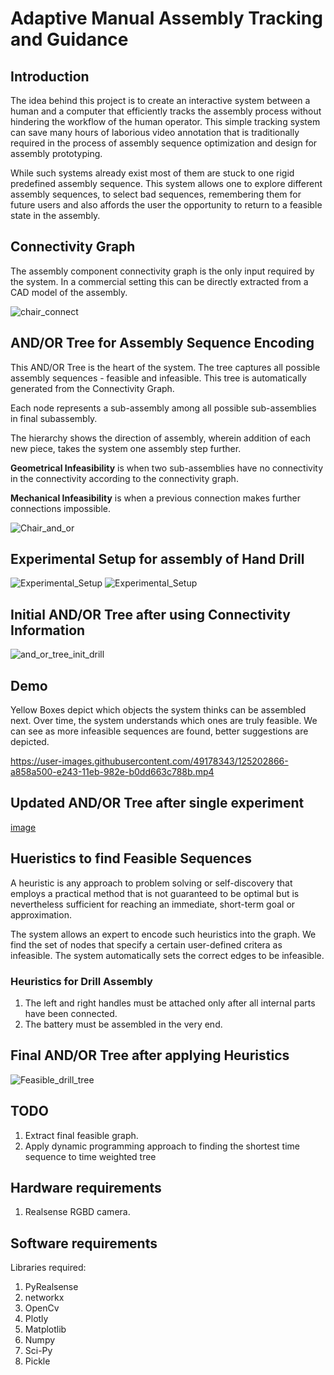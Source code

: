 # Adaptive Manual Assembly Tracking and Guidance

## Introduction

  The idea behind this project is to create an interactive system between a human and a computer that efficiently tracks the assembly process without hindering the workflow of the human operator. This simple tracking system can save many hours of laborious video annotation that is traditionally required in the process of assembly sequence optimization and design for assembly prototyping. 

  While such systems already exist most of them are stuck to one rigid predefined assembly sequence. This system allows one to explore different assembly sequences, to select bad sequences, remembering them for future users and also affords the user the opportunity to return to a feasible state in the assembly.   

## Connectivity Graph
The assembly component connectivity graph is the only input required by the system. In a commercial setting this can be directly extracted from a CAD model of the assembly.

![chair_connect](https://github.com/SupreetKurdekar/Adaptive-Manual-Assembly-Tracking-and-Guidance/blob/main/docs/images/chair_connect2.PNG)
## AND/OR Tree for Assembly Sequence Encoding

This AND/OR Tree is the heart of the system. The tree captures all possible assembly sequences - feasible and infeasible. This tree is automatically generated from the Connectivity Graph.

Each node represents a sub-assembly among all possible sub-assemblies in final subassembly.

The hierarchy shows the direction of assembly, wherein addition of each new piece, takes the system one assembly step further.

**Geometrical Infeasibility** is when two sub-assemblies have no connectivity in the connectivity according to the connectivity graph.

**Mechanical Infeasibility** is when a previous connection makes further connections impossible.

![Chair_and_or](https://github.com/SupreetKurdekar/Adaptive-Manual-Assembly-Tracking-and-Guidance/blob/main/docs/images/Chair_and_or.PNG)

## Experimental Setup for assembly of Hand Drill

![Experimental_Setup](https://github.com/SupreetKurdekar/Adaptive-Manual-Assembly-Tracking-and-Guidance/blob/main/docs/images/env_set_1_1.png)
![Experimental_Setup](https://github.com/SupreetKurdekar/Adaptive-Manual-Assembly-Tracking-and-Guidance/blob/main/docs/images/env_set_2.png)


## Initial AND/OR Tree after using Connectivity Information

![and_or_tree_init_drill](https://github.com/SupreetKurdekar/Adaptive-Manual-Assembly-Tracking-and-Guidance/blob/main/docs/images/and_or_tree_init_drill.PNG)

## Demo

Yellow Boxes depict which objects the system thinks can be assembled next. Over time, the system understands which ones are truly feasible.
We can see as more infeasible sequences are found, better suggestions are depicted.

https://user-images.githubusercontent.com/49178343/125202866-a858a500-e243-11eb-982e-b0dd663c788b.mp4

## Updated AND/OR Tree after single experiment

[image](https://user-images.githubusercontent.com/49178343/125210540-609b4300-e26e-11eb-9320-84a7c5161421.png)


## Hueristics to find Feasible Sequences

A heuristic is any approach to problem solving or self-discovery that employs a practical method that is not guaranteed to be optimal but is nevertheless sufficient for reaching an immediate, short-term goal or approximation.

The system allows an expert to encode such heuristics into the graph. 
We find the set of nodes that specify a certain user-defined critera as infeasible.
The system automatically sets the correct edges to be infeasible.

### Heuristics for Drill Assembly

1) The left and right handles must be attached only after all internal parts have been connected.
2) The battery must be assembled in the very end.

## Final AND/OR Tree after applying Heuristics

![Feasible_drill_tree](https://github.com/SupreetKurdekar/Adaptive-Manual-Assembly-Tracking-and-Guidance/blob/main/docs/images/Feasible_drill_tree.PNG)

## TODO

1) Extract final feasible graph.
2) Apply dynamic programming approach to finding the shortest time sequence to time weighted tree

## Hardware requirements

1) Realsense RGBD camera. 

## Software requirements

Libraries required:

1) PyRealsense
2) networkx
3) OpenCv
4) Plotly
5) Matplotlib
6) Numpy
7) Sci-Py
8) Pickle

